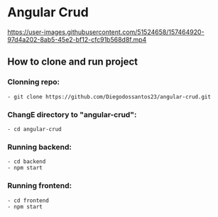 # Angular Crud

https://user-images.githubusercontent.com/51524658/157464920-97d4a202-8ab5-45e2-bf12-cfc91b568d8f.mp4

## How to clone and run project

### Clonning repo:
```console
- git clone https://github.com/Diegodossantos23/angular-crud.git 
```

### ChangE directory to "angular-crud":
```console
- cd angular-crud
```

### Running backend:
```console
- cd backend
- npm start
```

### Running frontend:

```console
- cd frontend
- npm start
```



